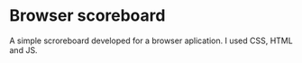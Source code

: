 # Browser scoreboard
 A simple scroreboard developed for a browser aplication. I used CSS, HTML and JS.
